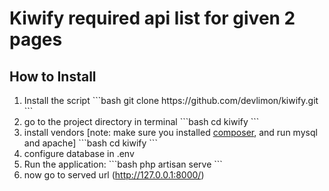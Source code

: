 <h1>Kiwify required api list for given 2 pages</h1>
<p> </p>


<h2>How to Install</h2>
<ol>
    <li>
        Install the script
        ```bash
        git clone https://github.com/devlimon/kiwify.git
        ```
    </li>
    <li>go to the project directory in terminal
        ```bash
            cd kiwify
        ```
    </li>
    <li>install vendors [note: make sure you installed <a href="https://getcomposer.org" target="_blank">composer</a>, and run mysql and apache]
        ```bash
            cd kiwify
        ```
    </li>
    <li>configure database in .env</li>
    <li>Run the application:
        ```bash
            php artisan serve
        ```
    </li>
    <li>now go to served url (<a href="http://127.0.0.1:8000" target="_blank">http://127.0.0.1:8000/</a>) </li>

</ol>



